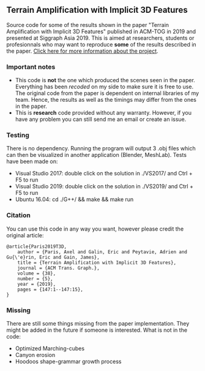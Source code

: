 ## Terrain Amplification with Implicit 3D Features
Source code for some of the results shown in the paper "Terrain Amplification with Implicit 3D Features" published in ACM-TOG in 2019 
and presented at Siggraph Asia 2019. This is aimed at researchers, students or profesionnals who may want to reproduce **some** of the results described in the paper.
[Click here for more information about the project](https://aparis69.github.io/public_html/projects/paris2019_3D.html).

### Important notes
* This code is **not** the one which produced the scenes seen in the paper. Everything has been *recoded* on my side to make sure it is free to use. The original code from the paper is dependent on internal libraries of my team. Hence, the results as well as the timings may differ from the ones in the paper.
* This is **research** code provided without any warranty. However, if you have any problem you can still send me an email or create an issue.

### Testing
There is no dependency. Running the program will output 3 .obj files which can then be visualized in another application (Blender, MeshLab). Tests have been made on:
* Visual Studio 2017: double click on the solution in ./VS2017/ and Ctrl + F5 to run
* Visual Studio 2019: double click on the solution in ./VS2019/ and Ctrl + F5 to run
* Ubuntu 16.04: cd ./G++/ && make && make run

### Citation
You can use this code in any way you want, however please credit the original article:
```
@article{Paris2019T3D,
	author = {Paris, Axel and Galin, Eric and Peytavie, Adrien and Gu{\'e}rin, Eric and Gain, James},
	title = {Terrain Amplification with Implicit 3D Features},
	journal = {ACM Trans. Graph.},
	volume = {38},
	number = {5},
	year = {2019},
	pages = {147:1--147:15},
}
```	

### Missing
There are still some things missing from the paper implementation. They might be added in the future if someone is interested. What is not in the code:
* Optimized Marching-cubes
* Canyon erosion
* Hoodoos shape-grammar growth process
